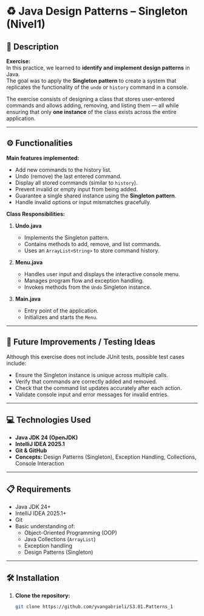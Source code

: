# ♻️ Java Design Patterns – Singleton (Nivel1)

## 📄 Description
**Exercise:**  
In this practice, we learned to **identify and implement design patterns** in Java.  
The goal was to apply the **Singleton pattern** to create a system that replicates the functionality of the `undo` or `history` command in a console.

The exercise consists of designing a class that stores user-entered commands and allows adding, removing, and listing them — all while ensuring that only **one instance** of the class exists across the entire application.

---

## ⚙️ Functionalities

**Main features implemented:**
- Add new commands to the history list.
- Undo (remove) the last entered command.
- Display all stored commands (similar to `history`).
- Prevent invalid or empty input from being added.
- Guarantee a single shared instance using the **Singleton pattern**.
- Handle invalid options or input mismatches gracefully.

**Class Responsibilities:**
1. **Undo.java**  
   - Implements the Singleton pattern.  
   - Contains methods to add, remove, and list commands.  
   - Uses an `ArrayList<String>` to store command history.

2. **Menu.java**  
   - Handles user input and displays the interactive console menu.  
   - Manages program flow and exception handling.  
   - Invokes methods from the `Undo` Singleton instance.

3. **Main.java**  
   - Entry point of the application.  
   - Initializes and starts the `Menu`.

---

## 🧪 Future Improvements / Testing Ideas
Although this exercise does not include JUnit tests, possible test cases include:
- Ensure the Singleton instance is unique across multiple calls.  
- Verify that commands are correctly added and removed.  
- Check that the command list updates accurately after each action.  
- Validate console input and error messages for invalid entries.

---

## 💻 Technologies Used
- **Java JDK 24 (OpenJDK)**  
- **IntelliJ IDEA 2025.1**  
- **Git & GitHub**  
- **Concepts:** Design Patterns (Singleton), Exception Handling, Collections, Console Interaction

---

## 📋 Requirements
- Java JDK 24+  
- IntelliJ IDEA 2025.1+  
- Git  
- Basic understanding of:
  - Object-Oriented Programming (OOP)
  - Java Collections (`ArrayList`)
  - Exception handling
  - Design Patterns (Singleton)

---

## 🛠️ Installation

1. **Clone the repository:**
   ```bash
   git clone https://github.com/yvangabrieli/S3.01.Patterns_1
   ```
